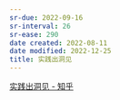 ```yaml
---
sr-due: 2022-09-16
sr-interval: 26
sr-ease: 290
date created: 2022-08-11
date modified: 2022-12-25
title: 实践出洞见
---
```


[实践出洞见 - 知乎](https://zhuanlan.zhihu.com/p/521844479)
